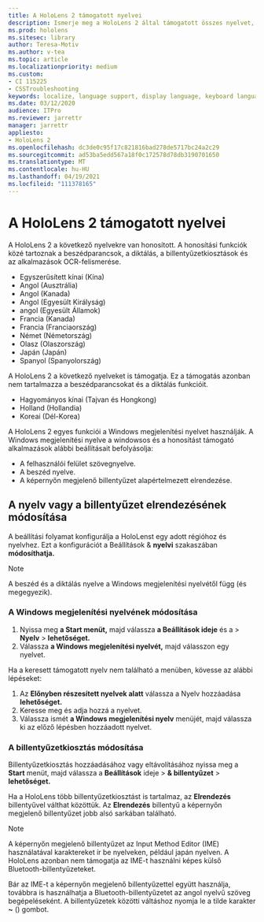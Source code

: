 ```yaml
---
title: A HoloLens 2 támogatott nyelvei
description: Ismerje meg a HoloLens 2 által támogatott összes nyelvet, a billentyűzetkiosztások megváltoztatását és a Windows megjelenítési nyelvének frissítését.
ms.prod: hololens
ms.sitesec: library
author: Teresa-Motiv
ms.author: v-tea
ms.topic: article
ms.localizationpriority: medium
ms.custom:
- CI 115225
- CSSTroubleshooting
keywords: localize, language support, display language, keyboard language, IME, keyboard layout
ms.date: 03/12/2020
audience: ITPro
ms.reviewer: jarrettr
manager: jarrettr
appliesto:
- HoloLens 2
ms.openlocfilehash: dc3de0c95f17c821816bad278de5717bc24a2c29
ms.sourcegitcommit: ad53ba5edd567a18f0c172578d78db3190701650
ms.translationtype: MT
ms.contentlocale: hu-HU
ms.lasthandoff: 04/19/2021
ms.locfileid: "111378165"
---
```

# <a name="supported-languages-for-hololens-2"></a>A HoloLens 2 támogatott nyelvei

A HoloLens 2 a következő nyelvekre van honosított. A honosítási funkciók közé tartoznak a beszédparancsok, a diktálás, a billentyűzetkiosztások és az alkalmazások OCR-felismerése.

- Egyszerűsített kínai (Kína)
- Angol (Ausztrália)
- Angol (Kanada)
- Angol (Egyesült Királyság)
- angol (Egyesült Államok)
- Francia (Kanada)
- Francia (Franciaország)
- Német (Németország)
- Olasz (Olaszország)
- Japán (Japán)
- Spanyol (Spanyolország)

A HoloLens 2 a következő nyelveket is támogatja. Ez a támogatás azonban nem tartalmazza a beszédparancsokat és a diktálás funkcióit.

- Hagyományos kínai (Tajvan és Hongkong)
- Holland (Hollandia)
- Koreai (Dél-Korea)

A HoloLens 2 egyes funkciói a Windows megjelenítési nyelvet használják. A Windows megjelenítési nyelve a windowsos és a honosítást támogató alkalmazások alábbi beállításait befolyásolja:

- A felhasználói felület szövegnyelve.
- A beszéd nyelve.
- A képernyőn megjelenő billentyűzet alapértelmezett elrendezése.

## <a name="change-the-language-or-keyboard-layout"></a>A nyelv vagy a billentyűzet elrendezésének módosítása

A beállítási folyamat konfigurálja a HoloLenst egy adott régióhoz és nyelvhez. Ezt a konfigurációt a Beállítások & **nyelvi** szakaszában **módosíthatja.**

> [!NOTE]  
> A beszéd és a diktálás nyelve a Windows megjelenítési nyelvétől függ (és megegyezik).

### <a name="to-change-the-windows-display-language"></a>A Windows megjelenítési nyelvének módosítása

1. Nyissa meg **a Start menüt,** majd válassza **a Beállítások ideje** és a  >  **Nyelv**  >  **lehetőséget.**
2. Válassza **a Windows megjelenítési nyelvét,** majd válasszon egy nyelvet.  

Ha a keresett támogatott nyelv nem található a menüben, kövesse az alábbi lépéseket:  

1. Az **Előnyben részesített nyelvek alatt** válassza a Nyelv hozzáadása **lehetőséget.**
2. Keresse meg és adja hozzá a nyelvet.
3. Válassza ismét **a Windows megjelenítési nyelv** menüjét, majd válassza ki az előző lépésben hozzáadott nyelvet.

### <a name="to-change-the-keyboard-layout"></a>A billentyűzetkiosztás módosítása

Billentyűzetkiosztás hozzáadásához vagy eltávolításához nyissa meg a **Start** menüt, majd válassza a **Beállítások** ideje  >  **& billentyűzet**  >  **lehetőséget.**

Ha a HoloLens több billentyűzetkiosztást is tartalmaz, az **Elrendezés** billentyűvel válthat közöttük. Az **Elrendezés** billentyű a képernyőn megjelenő billentyűzet jobb alsó sarkában található.

> [!NOTE]  
> A képernyőn megjelenő billentyűzet az Input Method Editor (IME) használatával karaktereket ír be nyelveken, például japán nyelven. A HoloLens azonban nem támogatja az IME-t használni képes külső Bluetooth-billentyűzeteket.
>  
> Bár az IME-t a képernyőn megjelenő billentyűzettel együtt használja, továbbra is használhatja a Bluetooth-billentyűzetet az angol nyelvű szöveg begépeléseként. A billentyűzetek közötti váltáshoz nyomja le a tilde karakter **~** () gombot.
